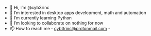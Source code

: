 - 👋 Hi, I’m @cyb3rinc
- 👀 I’m interested in desktop apps development, math and automation
- 🌱 I’m currently learning Python
- 💞️ I’m looking to collaborate on nothing for now
- 📫 How to reach me - cyb3rinc@protonmail.com -

<!---
cyb3rinc/cyb3rinc is a ✨ special ✨ repository because its `README.md` (this file) appears on your GitHub profile.
You can click the Preview link to take a look at your changes.
--->
